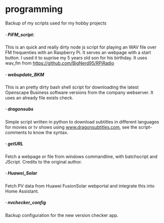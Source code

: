 # programming
Backup of my scripts used for my hobby projects

##### · PiFM_script:
This is an quick and really dirty node js script for playing an WAV file over FM frequenties with an Raspberry Pi. It serves an webpage with a start button. I used it to suprise my 5 years old son for his birthday. It uses wav_fm from https://github.com/BigNerd95/RPiRadio 


##### · webupdate_BKM
This is an pretty dirty bash shell script for downloading the latest Openscape Business software versions from the company webserver. It uses an already file exists check.


##### · dragonsubs
Simple script written in python to download subtitles in different languages for movies or tv shows using www.dragonsubtitles.com, see the script-comments to know the syntax.


##### · getURL
Fetch a webpage or file from windows commandline, with batchscript and JScript. Credits to the original author.


##### · Huawei_Solar
Fetch PV data from Huawei FusionSolar webportal and integrate this into Home Assistant.


##### · nvchecker_config
Backup configuration for the new version checker app.
